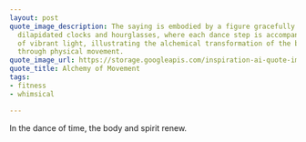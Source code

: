 ```yaml
---
layout: post
quote_image_description: The saying is embodied by a figure gracefully moving among
  dilapidated clocks and hourglasses, where each dance step is accompanied by flares
  of vibrant light, illustrating the alchemical transformation of the body and spirit
  through physical movement.
quote_image_url: https://storage.googleapis.com/inspiration-ai-quote-images/2023-10-29.jpg
quote_title: Alchemy of Movement
tags:
- fitness
- whimsical

---
```


In the dance of time, the body and spirit renew.